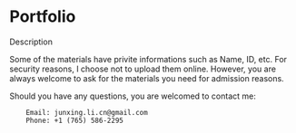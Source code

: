 # Portfolio
Description

Some of the materials have privite informations such as Name, ID, etc. For security reasons, I choose not to upload them online. However, you are always welcome to ask for the materials you need for admission reasons.

Should you have any questions, you are welcomed to contact me:

		Email: junxing.li.cn@gmail.com
		Phone: +1 (765) 586-2295
